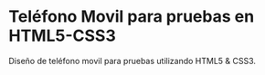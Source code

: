 # Teléfono Movil para pruebas en HTML5-CSS3
Diseño de teléfono movil para pruebas utilizando HTML5 &amp; CSS3.
